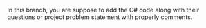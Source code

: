 In this branch, you are suppose to add the C# code along with their questions or project problem statement with properly comments.
